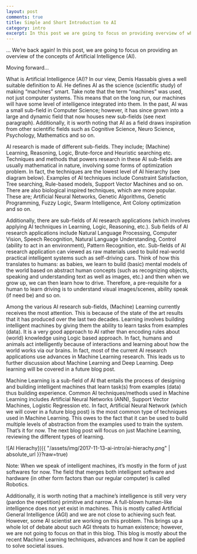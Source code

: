 ```yaml
---
layout: post
comments: true
title: Simple and Short Introduction to AI
category: intro
excerpt: In this post we are going to focus on providing overview of what AI is all about.
---
```


… We’re back again! In this post, we are going to focus on providing an overview of the concepts of Artificial Intelligence (AI).

Moving forward…

What is Artificial Intelligence (AI)?
In our view, Demis Hassabis gives a well suitable definition to AI. He defines AI as the science (scientific study) of making “machines” smart. Take note that the term “machines” was used, not just computer systems. This means that on the long run, our machines will have some level of intelligence integrated into them. In the past, AI was a small sub-field in Computer Science; however, it has since grown into a large and dynamic field that now houses new sub-fields (see next paragraph). Additionally, it is worth noting that AI as a field draws inspiration from other scientific fields such as Cognitive Science, Neuro Science, Psychology, Mathematics and so on.

AI research is made of different sub-fields. They include; (Machine) Learning, Reasoning, Logic, Brute-force and Heuristic searching etc. Techniques and methods that powers research in these AI sub-fields are usually mathematical in nature, involving some forms of optimization problem. In fact, the techniques are the lowest level of AI hierarchy (see diagram below). Examples of AI techniques include Constraint Satisfaction, Tree searching, Rule-based models, Support Vector Machines and so on. There are also biological inspired techniques, which are more popular. These are; Artificial Neural Networks, Genetic Algorithms, Genetic Programming, Fuzzy Logic, Swarm Intelligence, Ant Colony optimization and so on.

Additionally, there are sub-fields of AI research applications (which involves applying AI techniques in Learning, Logic, Reasoning, etc.). Sub fields of AI research applications include Natural Language Processing, Computer Vision, Speech Recognition, Natural Language Understanding, Control (ability to act in an environment), Pattern Recognition, etc.
Sub-fields of AI research application can viewed as raw materials used to build real-world practical intelligent systems such as self-driving cars. Think of how this translates to humans: as babies, we learn to build (basic) mental models of the world based on abstract human concepts (such as recognizing objects, speaking and understanding text as well as images, etc.) and then when we grow up, we can then learn how to drive. Therefore, a pre-requisite for a human to learn driving is to understand visual images/scenes, ability speak (if need be) and so on.

Among the various AI research sub-fields, (Machine) Learning currently receives the most attention. This is because of the state of the art results that it has produced over the last two decades. Learning involves building intelligent machines by giving them the ability to learn tasks from examples (data). It is a very good approach to AI rather than encoding rules about (world) knowledge using Logic based approach. In fact, humans and animals act intelligently because of interactions and learning about how the world works via our brains. In fact, most of the current AI research applications use advances in Machine Learning research. This leads us to further discussion about Machine Learning and Deep Learning. Deep learning will be covered in a future blog post.

Machine Learning is a sub-field of AI that entails the process of designing and building intelligent machines that learn task(s) from examples (data) thus building experience. Common AI techniques/methods used in Machine Learning includes Artificial Neural Networks (ANN), Support Vector Machines, Logistic Regression etc. In fact, Artificial Neural Network (which we will cover in a future blog post) is the most common type of techniques used in Machine Learning. This owes to the fact that it can be used to build multiple levels of abstraction from the examples used to train the system.
That’s it for now. The next blog post will focus on just Machine Learning, reviewing the different types of learning.

![AI Hierachy]({{ "/assets/img/2017-11-13-ai-intro/ai-hierachy.png" | absolute_url }}?raw=true)

Note:
When we speak of intelligent machines, it’s mostly in the form of just softwares for now. The field that merges both intelligent software and hardware (in other form factors than our regular computer) is called Robotics.

Additionally, it is worth noting that a machine’s intelligence is still very very (pardon the repetition) primitive and narrow. A full-blown human-like intelligence does not yet exist in machines. This is mostly called Artificial General Intelligence (AGI) and we are not close to achieving such feat. However, some AI scientist are working on this problem. This brings up a whole lot of debate about such AGI threats to human existence; however, we are not going to focus on that in this blog. This blog is mostly about the recent Machine Learning techniques, advances and how it can be applied to solve societal issues.


